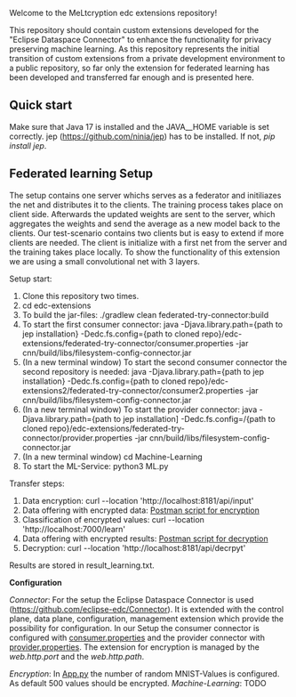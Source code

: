 Welcome to the MeLtcryption edc extensions repository!

This repository should contain custom extensions developed for the "Eclipse Dataspace Connector" to enhance the functionality for privacy preserving machine learning. As this repository represents the initial transition of custom extensions from a private development environment to a public repository, so far only the extension for federated learning has been developed and transferred far enough and is presented here. 

**Quick start**
--------------------------------
Make sure that Java 17 is installed and the JAVA__HOME variable is set correctly.
jep (https://github.com/ninia/jep) has to be installed. If not, *pip install jep*.

**Federated learning Setup**
-------------------
The setup contains one server whichs serves as a federator and initiliazes the net and distributes it to the clients. The training process takes place on client side. Afterwards the updated weights are sent to the server, which aggregates the weights and send the average as a new model back to the clients. 
Our test-scenario contains two clients but is easy to extend if more clients are needed. The client is initialize with a first net from the server and the training takes place locally.
To show the functionality of this extension we are using a small convolutional net with 3 layers. 

Setup start:
1. Clone this repository two times.
2. cd edc-extensions
3. To build the jar-files: ./gradlew clean federated-try-connector:build
4. To start the first consumer connector: java -Djava.library.path={path to jep installation} -Dedc.fs.config={path to cloned repo}/edc-extensions/federated-try-connector/consumer.properties  -jar cnn/build/libs/filesystem-config-connector.jar
5. (In a new terminal window) To start the second consumer connector the second repository is needed: java -Djava.library.path={path to jep installation} -Dedc.fs.config={path to cloned repo}/edc-extensions2/federated-try-connector/consumer2.properties  -jar cnn/build/libs/filesystem-config-connector.jar
6. (In a new terminal window) To start the provider connector: java -Djava.library.path={path to jep installation] -Dedc.fs.config=/{path to cloned repo}/edc-extensions/federated-try-connector/provider.properties  -jar cnn/build/libs/filesystem-config-connector.jar
7. (In a new terminal window) cd Machine-Learning
8. To start the ML-Service: python3 ML.py

Transfer steps:
1. Data encryption: curl --location 'http://localhost:8181/api/input'
2. Data offering with encrypted data: [Postman script for encryption](cnn/postman-encryption.json)
3. Classification of encrypted values: curl --location 'http://localhost:7000/learn'
4. Data offering with encrypted results: [Postman script for decryption](cnn/postman-decryption.json)
5. Decryption: curl --location 'http://localhost:8181/api/decrpyt'

Results are stored in result_learning.txt.

**Configuration**

*Connector*:
For the setup the Eclipse Dataspace Connector is used (https://github.com/eclipse-edc/Connector). It is extended with the control plane, data plane, configuration, management extension which provide the possibility for configuration. 
In our Setup the consumer connector is configured with [consumer.properties](connector-extension/consumer.properties) and the provider connector with [provider.properties](connector-extension/provider.properties).
The extension for encryption is managed by the *web.http.port* and the *web.http.path*. 

*Encryption*:
In [App.py](connector-extension/src/main/java/org/eclipse/edc/extension/health/App.py) the number of random MNIST-Values is configured. As default 500 values should be encrypted. 
*Machine-Learning*: TODO

